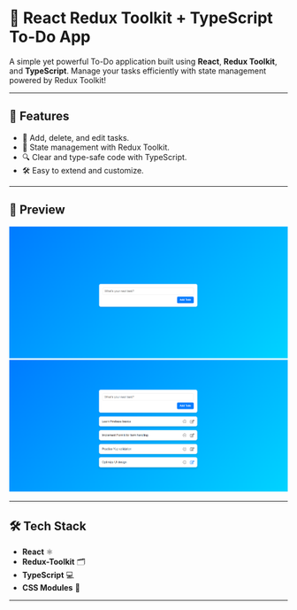# 📝 React Redux Toolkit + TypeScript To-Do App

A simple yet powerful To-Do application built using **React**, **Redux Toolkit**, and **TypeScript**. Manage your tasks efficiently with state management powered by Redux Toolkit!

---

## 🚀 Features

- 📌 Add, delete, and edit tasks.
- 💾 State management with Redux Toolkit.
- 🔍 Clear and type-safe code with TypeScript.
- 🛠️ Easy to extend and customize.

---

## 📸 Preview

![1](image/1.png)
![2](image/2.png)

---

## 🛠️ Tech Stack

- **React** ⚛️
- **Redux-Toolkit** 🗂️
- **TypeScript** 💻
- **CSS Modules** 🎨

---
